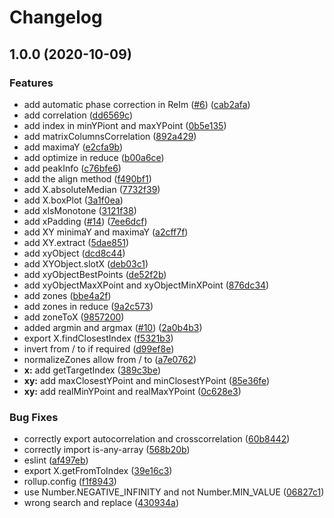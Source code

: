 # Changelog

## 1.0.0 (2020-10-09)


### Features

* add automatic phase correction in ReIm ([#6](https://www.github.com/mljs/spectra-processing/issues/6)) ([cab2afa](https://www.github.com/mljs/spectra-processing/commit/cab2afaddb082448247675497df12f5dad08209e))
* add correlation ([dd6569c](https://www.github.com/mljs/spectra-processing/commit/dd6569c973efc17d437b31f338219c3ecb1da0f8))
* add index in minYPiont and maxYPoint ([0b5e135](https://www.github.com/mljs/spectra-processing/commit/0b5e1350229d259489ff652acd0176168d664b90))
* add matrixColumnsCorrelation ([892a429](https://www.github.com/mljs/spectra-processing/commit/892a429069ad93d9b0be20ab1dd9126d33c2ba7d))
* add maximaY ([e2cfa9b](https://www.github.com/mljs/spectra-processing/commit/e2cfa9b9c05f1a62975a322613b15d032f09a481))
* add optimize in reduce ([b00a6ce](https://www.github.com/mljs/spectra-processing/commit/b00a6cea4d6f263b431f319b405d52bf37ac02df))
* add peakInfo ([c76bfe6](https://www.github.com/mljs/spectra-processing/commit/c76bfe6a526e26cc0231d0eddcf378a65b7c9c7e))
* add the align method ([f490bf1](https://www.github.com/mljs/spectra-processing/commit/f490bf1c282a99e90725ee78bf20570c57f826b2))
* add X.absoluteMedian ([7732f39](https://www.github.com/mljs/spectra-processing/commit/7732f395aa5085ee17c82ca1912b9e2c0325f89f))
* add X.boxPlot ([3a1f0ea](https://www.github.com/mljs/spectra-processing/commit/3a1f0eaa7dd4bb5af1ff7780c75c22da66d02cb3))
* add xIsMonotone ([3121f38](https://www.github.com/mljs/spectra-processing/commit/3121f380d4bfc58e3db486c3fd99d4c3a40b7597))
* add xPadding ([#14](https://www.github.com/mljs/spectra-processing/issues/14)) ([7ee6dcf](https://www.github.com/mljs/spectra-processing/commit/7ee6dcf435442281f0f0fc33b72cd5c9983d02fe))
* add XY minimaY and maximaY ([a2cff7f](https://www.github.com/mljs/spectra-processing/commit/a2cff7f30e42e33e38c658758c78eb87d4fdcaf7))
* add XY.extract ([5dae851](https://www.github.com/mljs/spectra-processing/commit/5dae851b16653b97b072a7da5a871f9a0e8eb4c1))
* add xyObject ([dcd8c44](https://www.github.com/mljs/spectra-processing/commit/dcd8c445a2909300204e5b1b61d6fcdc6ab0e876))
* add XYObject.slotX ([deb03c1](https://www.github.com/mljs/spectra-processing/commit/deb03c1e8099342b0358c2231531de2f290967ce))
* add xyObjectBestPoints ([de52f2b](https://www.github.com/mljs/spectra-processing/commit/de52f2b7fc6d861c60ba6ae4b3f937a85c861e36))
* add xyObjectMaxXPoint and xyObjectMinXPoint ([876dc34](https://www.github.com/mljs/spectra-processing/commit/876dc34000435bea06d3c8fb003fa1dd7833123c))
* add zones ([bbe4a2f](https://www.github.com/mljs/spectra-processing/commit/bbe4a2f473d758fc4dc001d318a01e162a4b40ea))
* add zones in reduce ([9a2c573](https://www.github.com/mljs/spectra-processing/commit/9a2c573b5b3f7f10399e443b2cf9d2da442922c2))
* add zoneToX ([9857200](https://www.github.com/mljs/spectra-processing/commit/9857200226d9e98bbccfc37f7fa2a2fd875c87e4))
* added argmin and argmax ([#10](https://www.github.com/mljs/spectra-processing/issues/10)) ([2a0b4b3](https://www.github.com/mljs/spectra-processing/commit/2a0b4b36b417f13155a21e053e40f9e8f460ce0c))
* export X.findClosestIndex ([f5321b3](https://www.github.com/mljs/spectra-processing/commit/f5321b30652003eb97ac72d38cbaf4d9814ce168))
* invert from / to if required ([d99ef8e](https://www.github.com/mljs/spectra-processing/commit/d99ef8e0dbc044eae46ee302007d8d497e0589c9))
* normalizeZones allow from / to ([a7e0762](https://www.github.com/mljs/spectra-processing/commit/a7e0762731a6919dbe56009a5590e6e9d5049645))
* **x:** add getTargetIndex ([389c3be](https://www.github.com/mljs/spectra-processing/commit/389c3be6e3bf6513065954e0fae137c8396ac3e2))
* **xy:** add maxClosestYPoint and minClosestYPoint ([85e36fe](https://www.github.com/mljs/spectra-processing/commit/85e36fea6f4714442fa753fa8e7a6d150f2508f4))
* **xy:** add realMinYPoint and realMaxYPoint ([0c628e3](https://www.github.com/mljs/spectra-processing/commit/0c628e31cfc45e1a3e872c2c8d56752a1dcddba0))


### Bug Fixes

* correctly export autocorrelation and crosscorrelation ([60b8442](https://www.github.com/mljs/spectra-processing/commit/60b8442b425d6922ff44cc980cf54dd8e6590b5a))
* correctly import is-any-array ([568b20b](https://www.github.com/mljs/spectra-processing/commit/568b20baaad30d9198ea005c9ea7484c88d9467b))
* eslint ([af497eb](https://www.github.com/mljs/spectra-processing/commit/af497eb5fd8e20e2b9111a174b8259894f240617))
* export X.getFromToIndex ([39e16c3](https://www.github.com/mljs/spectra-processing/commit/39e16c346031524676b2ef76f94df96ffd2c601a))
* rollup.config ([f1f8943](https://www.github.com/mljs/spectra-processing/commit/f1f894320ad55727f84ad848ed37a8f4091b77fd))
* use Number.NEGATIVE_INFINITY and not Number.MIN_VALUE ([06827c1](https://www.github.com/mljs/spectra-processing/commit/06827c1b58f4fa75263e05a839c798130b430474))
* wrong search and replace ([430934a](https://www.github.com/mljs/spectra-processing/commit/430934a4c99100af13912a97d342cea9ab727225))
